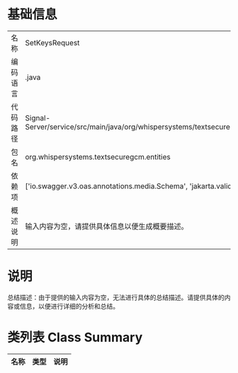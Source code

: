 # 基础信息

|      |      |
|------|------|
| 名称 | SetKeysRequest |
| 编码语言 | .java |
| 代码路径 | Signal-Server/service/src/main/java/org/whispersystems/textsecuregcm/entities/SetKeysRequest.java |
| 包名 | org.whispersystems.textsecuregcm.entities |
| 依赖项 | ['io.swagger.v3.oas.annotations.media.Schema', 'jakarta.validation.Valid', 'java.util.List'] |
| 概述说明 | 输入内容为空，请提供具体信息以便生成概要描述。 |

# 说明

总结描述：由于提供的输入内容为空，无法进行具体的总结描述。请提供具体的内容或信息，以便进行详细的分析和总结。

# 类列表 Class Summary

| 名称   | 类型  | 说明 |
|-------|------|-------------|




